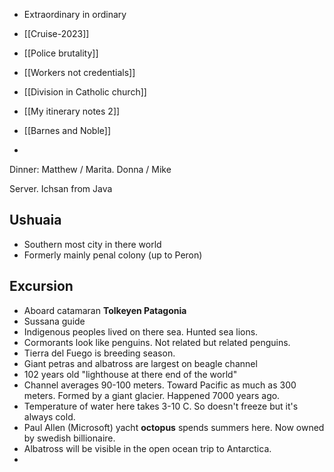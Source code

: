 - Extraordinary in ordinary
- [[Cruise-2023]]

- [[Police brutality]]
- [[Workers not credentials]]
- [[Division in Catholic church]]
- [[My itinerary notes 2]] 
- [[Barnes and Noble]]
- 

Dinner: Matthew / Marita. Donna / Mike

Server. Ichsan from Java

## Ushuaia
- Southern most city in there world
- Formerly mainly penal colony (up to Peron)

## Excursion
- Aboard catamaran **Tolkeyen Patagonia**
- Sussana guide
- Indigenous peoples lived on there sea. Hunted sea lions. 
- Cormorants look like penguins. Not related but related penguins.
- Tierra del Fuego is breeding season.
- Giant petras and albatross are largest on beagle channel
- 102 years old "lighthouse at there end of the world"
- Channel averages 90-100 meters. Toward Pacific as much as 300 meters. Formed by a giant glacier. Happened 7000 years ago. 
- Temperature of water here takes 3-10 C. So doesn't freeze but it's always cold. 
- Paul Allen (Microsoft) yacht **octopus** spends summers here. Now owned by swedish billionaire. 
- Albatross will be visible in the open ocean trip to Antarctica. 
- 